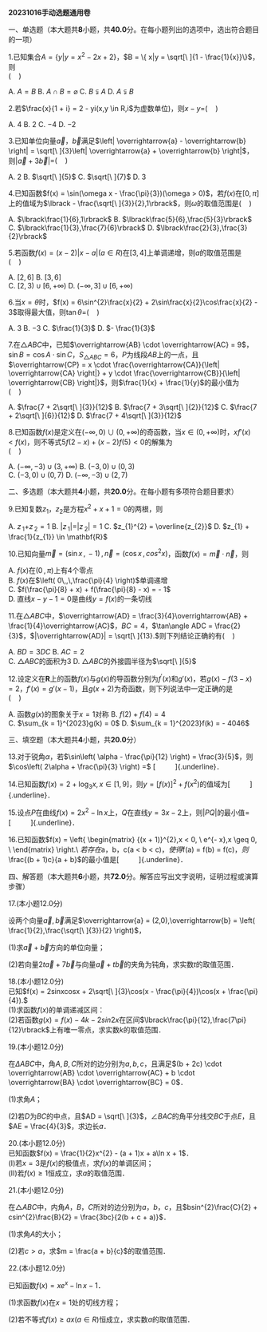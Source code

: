 **20231016手动选题通用卷**

一、单选题（本大题共**8**小题，共**40.0**分。在每小题列出的选项中，选出符合题目的一项）

1.已知集合$A = \{ y|y = x^{2} - 2x + 2\}$，$B = \{ x|y = \sqrt[\ ]{1 - \frac{1}{x}}\}$，则![](./image3.png)\
(    )

A. $A = B$ B. $A \cap B = \varnothing$ C. $B \subsetneqq A$ D.
$A \subsetneqq B$

2.若$\frac{x}{1 + i} = 2 - yi(x,y \in R,i$为虚数单位$)$，则$x - y =$(    )

A. $4$ B. $2$ C. $- 4$ D. $- 2$

3.已知单位向量$\overrightarrow{a}$，$\overrightarrow{b}$满足$\left| \overrightarrow{a} - \overrightarrow{b} \right| = \sqrt[\ ]{3}\left| \overrightarrow{a} + \overrightarrow{b} \right|$，则$\left| \overrightarrow{a} + 3\overrightarrow{b} \right| =$(    )

A. $2$ B. $\sqrt[\ ]{5}$ C. $\sqrt[\ ]{7}$ D. $3$

4.已知函数$f(x) = \sin(\omega x - \frac{\pi}{3})(\omega > 0)$，若$f(x)$在$\lbrack 0,\pi\rbrack$上的值域为$\lbrack - \frac{\sqrt[\ ]{3}}{2},1\rbrack$，则$\omega$的取值范围是(    )

A. $\lbrack\frac{1}{6},1\rbrack$ B.
$\lbrack\frac{5}{6},\frac{5}{3}\rbrack$ C.
$\lbrack\frac{1}{3},\frac{7}{6}\rbrack$ D.
$\lbrack\frac{2}{3},\frac{3}{2}\rbrack$

5.若函数$f(x) = (x - 2)|x - a|(a \in R)$在$\lbrack 3,4\rbrack$上单调递增，则$a$的取值范围是![](./image3.png)\
(    )

A. $\lbrack 2,6\rbrack$ B. $\lbrack 3,6\rbrack$\
C. $\lbrack 2,3) \cup \lbrack 6, + \infty)$ D.
$( - \infty,3\rbrack \cup \lbrack 6, + \infty)$

6.当$x = \theta$时，$f(x) = 6\sin^{2}\frac{x}{2} + 2\sin\frac{x}{2}\cos\frac{x}{2} - 3$取得最大值，则$\tan\theta =$(    )

A. $3$ B. $- 3$ C. $\frac{1}{3}$ D. $- \frac{1}{3}$

7.在$\bigtriangleup ABC$中，已知$\overrightarrow{AB} \cdot \overrightarrow{AC} = 9$，$\sin B = \cos A \cdot \sin C$，$S_{\bigtriangleup ABC} = 6$，$P$为线段$AB$上的一点，且$\overrightarrow{CP} = x \cdot \frac{\overrightarrow{CA}}{\left| \overrightarrow{CA} \right|} + y \cdot \frac{\overrightarrow{CB}}{\left| \overrightarrow{CB} \right|}$，则$\frac{1}{x} + \frac{1}{y}$的最小值为![](./image3.png)\
(    )

A. $\frac{7 + 2\sqrt[\ ]{3}}{12}$ B. $\frac{7 + 3\sqrt[\ ]{2}}{12}$ C.
$\frac{7 + 2\sqrt[\ ]{6}}{12}$ D. $\frac{7 + 4\sqrt[\ ]{3}}{12}$

8.已知函数$f(x)$是定义在$( - \infty,0) \cup (0, + \infty)$的奇函数，当$x \in (0, + \infty)$时，$xf\prime(x) < f(x)$，则不等式$5f(2 - x) + (x - 2)f(5) < 0$的解集为![](./image3.png)\
(    )

A. $( - \infty, - 3) \cup (3, + \infty)$ B. $( - 3,0) \cup (0,3)$\
C. $( - 3,0) \cup (0,7)$ D. $( - \infty, - 3) \cup (2,7)$

二、多选题（本大题共**4**小题，共**20.0**分。在每小题有多项符合题目要求）

9.已知复数$z_{1}$，$z_{2}$是方程$x^{2} + x + 1 = 0$的两根，则

A. $z$${\,}_{1} +$$z$${\,}_{2} = 1$ B.
$|$$z$$\,_{1}| = |$$z$$\,_{2}| = 1$ C. $z_{1}^{2} = \overline{z_{2}}$ D.
$z_{1} + \frac{1}{z_{1}} \in \mathbf{R}$

10.已知向量$\overrightarrow{m} = \left( \sin x\,,\, - 1 \right)\,,\,\overrightarrow{n} = \left( \cos x\,,\, cos^{2}x \right)$，函数$f(x) = \overrightarrow{m} \cdot \overrightarrow{n}$，则

A. $f(x)$在$(0\,,\,\pi)$上有$4$个零点\
B. $f(x)$在$\left( 0\,,\,\frac{\pi}{4} \right)$单调递增\
C. $f(\frac{\pi}{8} + x) + f(\frac{\pi}{8} - x) = - 1$\
D. 直线$x - y - 1 = 0$是曲线$y = f(x)$的一条切线

11.在$\bigtriangleup ABC$中，$\overrightarrow{AD} = \frac{3}{4}\overrightarrow{AB} + \frac{1}{4}\overrightarrow{AC}$，$BC = 4$，$\tan\angle ADC = \frac{2}{3}$，$|\overrightarrow{AD}| = \sqrt[\ ]{13}.$则下列结论正确的有(    )

A. $BD = 3DC$ B. $AC = 2$\
C. $\bigtriangleup ABC$的面积为$3$ D.
$\bigtriangleup ABC$的外接圆半径为$\sqrt[\ ]{5}$

12.设定义在$\mathbf{R}$上的函数$f(x)$与$g(x)$的导函数分别为$f^{\prime}(x)$和$g\prime(x)$，若$g(x) - f(3 - x) = 2$，$f\prime(x) = g\prime(x - 1)$，且$g(x + 2)$为奇函数，则下列说法中一定正确的是![](./image3.png)\
(    )

A. 函数$g(x)$的图象关于$x = 1$对称 B. $f(2) + f(4) = 4$\
C. $\sum_{k = 1}^{2023}g(k) = 0$ D. $\sum_{k = 1}^{2023}f(k) = - 4046$

三、填空题（本大题共**4**小题，共**20.0**分）

13.对于锐角$\alpha$，若$\sin\left( \alpha - \frac{\pi}{12} \right) = \frac{3}{5}$，则$\cos\left( 2\alpha + \frac{\pi}{3} \right) =$
[          ]{.underline}．

14.已知函数$f(x) = 2 + \log_{3}x,x \in \lbrack 1,9\rbrack$，则$y = \left\lbrack f(x) \right\rbrack^{2} + f\left( x^{2} \right)$的值域为[          ]{.underline}．

15.设点$P$在曲线$f(x) = 2x^{2} - \ln x$上，$Q$在直线$y = 3x - 2$上，则$|PQ|$的最小值$=$
[          ]{.underline}．

16.已知函数$f(x) = \left\{ \begin{matrix}
{(x + 1)}^{2},x < 0, \\
e^{- x},x \geq 0, \\
\end{matrix} \right.\ $若存在$a$，$b$，$c(a < b < c)$，使得$f(a) = f(b) = f(c)$，则$\frac{(b + 1)c}{a + b}$的最小值是[          ]{.underline}．

四、解答题（本大题共**6**小题，共**72.0**分。解答应写出文字说明，证明过程或演算步骤）

17.$($本小题$12.0$分$)$

设两个向量$\overrightarrow{a},\overrightarrow{b}$满足$\overrightarrow{a} = (2,0),\overrightarrow{b} = \left( \frac{1}{2},\frac{\sqrt[\ ]{3}}{2} \right)$，

$(1)$求$\overrightarrow{a} + \overrightarrow{b}$方向的单位向量；

$(2)$若向量$2t\overrightarrow{a} + 7\overrightarrow{b}$与向量$\overrightarrow{a} + t\overrightarrow{b}$的夹角为钝角，求实数$t$的取值范围．

18.$($本小题$12.0$分$)$\
已知$f(x) = 2sinxcosx + 2\sqrt[\ ]{3}\cos(x - \frac{\pi}{4})\cos(x + \frac{\pi}{4}).$\
$(1)$求函数$f(x)$的单调递减区间：\
$(2)$若函数$g(x) = f(x) - 4k - 2sin2x$在区间$\lbrack\frac{\pi}{12},\frac{7\pi}{12}\rbrack$上有唯一零点，求实数$k$的取值范围．

19.$($本小题$12.0$分$)$

在$\Delta ABC$中，角$A,B,C$所对的边分别为$a,b,c$，且满足$(b + 2c) \cdot \overrightarrow{AB} \cdot \overrightarrow{AC} + b \cdot \overrightarrow{BA} \cdot \overrightarrow{BC} = 0$．

$(1)$求角$A$；

$(2)$若$D$为$BC$的中点，且$AD = \sqrt[\ ]{3}$，$\angle BAC$的角平分线交$BC$于点$E$，且$AE = \frac{4}{3}$，求边长$a$．

20.$($本小题$12.0$分$)$\
已知函数$f(x) = \frac{1}{2}x^{2} - (a + 1)x + a\ln x + 1$．\
$($Ⅰ$)$若$x = 3$是$f(x)$的极值点，求$f(x)$的单调区间；\
$($Ⅱ$)$若$f(x) \geq 1$恒成立，求$a$的取值范围．

21.$($本小题$12.0$分$)$

在$\bigtriangleup ABC$中，内角$A$，$B$，$C$所对的边分别为$a$，$b$，$c$，且$bsin^{2}\frac{C}{2} + csin^{2}\frac{B}{2} = \frac{3bc}{2(b + c + a)}$．

$(1)$求角$A$的大小；

$(2)$若$c > a$，求$m = \frac{a + b}{c}$的取值范围．

22.$($本小题$12.0$分$)$

已知函数$f(x) = xe^{x} - \ln x - 1$．

$(1)$求函数$f(x)$在$x = 1$处的切线方程；

$(2)$若不等式$f(x) \geq ax(a \in R)$恒成立，求实数$a$的取值范围．
